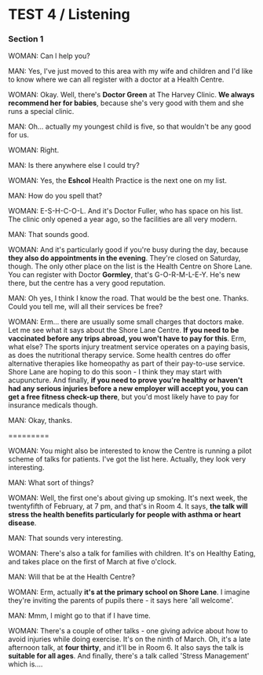TEST 4 / Listening  
=======

### Section 1  
  
WOMAN: Can l help you?  
  
MAN: Yes, I've just moved to this area with my wife and children and I'd like to know where we can all register with a doctor at a Health Centre.  
  
WOMAN: Okay. Well, there's **Doctor Green** at The Harvey Clinic. **We always recommend her for babies**, because she's very good with them and she runs a special clinic. 
  
MAN: Oh... actually my youngest child is five, so that wouldn't be any good for us.  

WOMAN: Right.  

MAN: Is there anywhere else I could try?  
  
WOMAN: Yes, the **Eshcol** Health Practice is the next one on my list.  
  
MAN: How do you spell that?  
  
WOMAN: E-S-H-C-O-L. And it's Doctor Fuller, who has space on his list. The clinic only opened a year ago, so the facilities are all very modern.  
  
MAN: That sounds good.  
  
WOMAN: And it's particularly good if you're busy during the day, because **they also do appointments in the evening**. They're closed on Saturday, though. The only other place on the list is the Health Centre on Shore Lane. You can register with Doctor **Gormley**, that's G-O-R-M-L-E-Y. He's new there, but the centre has a very good reputation.  
  
MAN: Oh yes, I think I know the road. That would be the best one. Thanks. Could you tell me, will all their services be free?  
  
WOMAN: Erm... there are usually some small charges that doctors make. Let me see what it says about the Shore Lane Centre. **If you need to be vaccinated before any trips abroad, you won't have to pay for this**. Erm, what else? The sports injury treatment service operates on a paying basis, as does the nutritional therapy service. Some health centres do offer alternative therapies like homeopathy as part of their pay-to-use service. Shore Lane are hoping to do this soon - I think they may start with acupuncture. And finally, **if you need to prove you're healthy or haven't had any serious injuries before a new employer will accept you, you can get a free fitness check-up there**, but you'd most likely have to pay for insurance medicals though.  
  
MAN: Okay, thanks.  
  
=========
  
WOMAN: You might also be interested to know the Centre is running a pilot scheme of talks for patients. I've got the list here. Actually, they look very interesting.  
  
MAN: What sort of things?   
  
WOMAN: Well, the first one's about giving up smoking. It's next week, the twentyfifth of February, at 7 pm, and that's in Room 4. It says, **the talk will stress the health benefits particularly for people with asthma or heart disease**.  
  
MAN: That sounds very interesting.  
  
WOMAN: There's also a talk for families with children. It's on Healthy Eating, and takes place on the first of March at five o'clock.   
  
MAN: Will that be at the Health Centre?  
  
WOMAN: Erm, actually **it's at the primary school on Shore Lane**. I imagine they're inviting the parents of pupils there - it says here 'all welcome'.   

MAN: Mmm, I might go to that if I have time.  
  
WOMAN: There's a couple of other talks - one giving advice about how to avoid injuries while doing exercise. It's on the ninth of March. Oh, it's a late afternoon talk, at **four thirty**, and it'll be in Room 6. It also says the talk is **suitable for all ages**. And finally, there's a talk called 'Stress Management' which is....    


